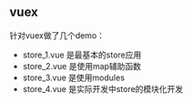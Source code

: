 ## vuex

针对vuex做了几个demo：

- store_1.vue 是最基本的store应用
- store_2.vue 是使用map辅助函数
- store_3.vue 是使用modules
- store_4.vue 是实际开发中store的模块化开发